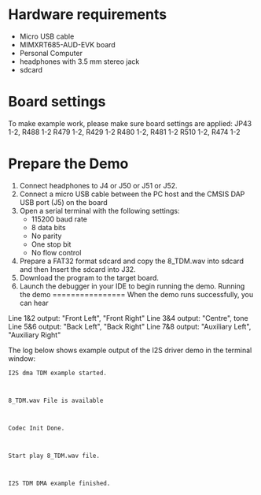 Hardware requirements
=====================
- Micro USB cable
- MIMXRT685-AUD-EVK board
- Personal Computer
- headphones with 3.5 mm stereo jack
- sdcard

Board settings
============
To make example work, please make sure board settings are applied:
  JP43 1-2, R488 1-2
  R479 1-2, R429 1-2
  R480 1-2, R481 1-2
  R510 1-2, R474 1-2

Prepare the Demo
===============
1.  Connect headphones to J4 or J50 or J51 or J52.
2.  Connect a micro USB cable between the PC host and the CMSIS DAP USB port (J5) on the board
3.  Open a serial terminal with the following settings:
    - 115200 baud rate
    - 8 data bits
    - No parity
    - One stop bit
    - No flow control
4.  Prepare a FAT32 format sdcard and copy the 8_TDM.wav into sdcard and then Insert the sdcard into J32.
5.  Download the program to the target board.
6.  Launch the debugger in your IDE to begin running the demo.
Running the demo
================
When the demo runs successfully, you can hear

Line 1&2 output: "Front Left", "Front Right"
Line 3&4 output: "Centre", tone
Line 5&6 output: "Back Left", "Back Right"
Line 7&8 output: "Auxiliary Left", "Auxiliary Right"

The log below shows example output of the I2S driver demo in the terminal window:
~~~~~~~~~~~~~~~~~~~~~~~~~~~~~~~~~~~
I2S dma TDM example started.



8_TDM.wav File is available



Codec Init Done.



Start play 8_TDM.wav file.



I2S TDM DMA example finished.
~~~~~~~~~~~~~~~~~~~~~~~~~~~~~~~~~~~

